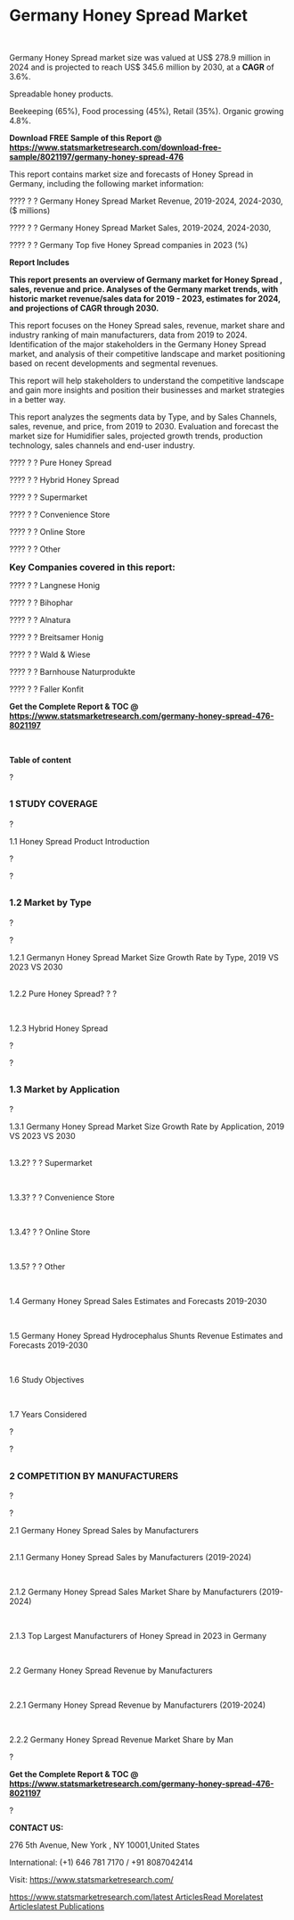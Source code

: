 <h1>Germany Honey Spread Market</h1><br/><p>Germany Honey Spread market size was valued at US$ 278.9 million in 2024 and is projected to reach US$ 345.6 million by 2030, at a <strong>CAGR</strong> of 3.6%.</p>
 
 
 
 <p>Spreadable honey products.</p>
 
 
 
 <p>Beekeeping (65%), Food processing (45%), Retail (35%). Organic growing 4.8%.</p>
 
 
 
 <p><strong>Download FREE Sample of this Report @ <a href="https://www.statsmarketresearch.com/download-free-sample/8021197/germany-honey-spread-476">https://www.statsmarketresearch.com/download-free-sample/8021197/germany-honey-spread-476</a></strong></p>
 
 
 
 <p>This report contains market size and forecasts of Honey Spread in Germany, including the following market information:</p>
 
 
 
 <p>???? ? ? Germany Honey Spread Market Revenue, 2019-2024, 2024-2030, ($ millions)</p>
 
 
 
 <p>???? ? ? Germany Honey Spread Market Sales, 2019-2024, 2024-2030,</p>
 
 
 
 <p>???? ? ? Germany Top five Honey Spread companies in 2023 (%)</p>
 
 
 
 <p><strong>Report Includes</strong></p>
 
 
 
 <p><strong>This report presents an overview of Germany market for Honey Spread , sales, revenue and price. Analyses of the Germany market trends, with historic market revenue/sales data for 2019 - 2023, estimates for 2024, and projections of <strong>CAGR</strong> through 2030.</strong></p>
 
 
 
 <p>This report focuses on the Honey Spread sales, revenue, market share and industry ranking of main manufacturers, data from 2019 to 2024. Identification of the major stakeholders in the Germany Honey Spread market, and analysis of their competitive landscape and market positioning based on recent developments and segmental revenues.</p>
 
 
 
 <p>This report will help stakeholders to understand the competitive landscape and gain more insights and position their businesses and market strategies in a better way.</p>
 
 
 
 <p>This report analyzes the segments data by Type, and by Sales Channels, sales, revenue, and price, from 2019 to 2030. Evaluation and forecast the market size for Humidifier sales, projected growth trends, production technology, sales channels and end-user industry.</p>
 
 
 
 <p>???? ? ? Pure Honey Spread</p>
 
 
 
 <p>???? ? ? Hybrid Honey Spread</p>
 
 
 
 <p>???? ? ? Supermarket</p>
 
 
 
 <p>???? ? ? Convenience Store</p>
 
 
 
 <p>???? ? ? Online Store</p>
 
 
 
 <p>???? ? ? Other</p>
 
 
 
 <p><span style="font-size:16px"><strong>Key Companies covered in this report:</strong></span></p>
 
 
 
 <p>???? ? ? Langnese Honig</p>
 
 
 
 <p>???? ? ? Bihophar</p>
 
 
 
 <p>???? ? ? Alnatura</p>
 
 
 
 <p>???? ? ? Breitsamer Honig</p>
 
 
 
 <p>???? ? ? Wald & Wiese</p>
 
 
 
 <p>???? ? ? Barnhouse Naturprodukte</p>
 
 
 
 <p>???? ? ? Faller Konfit</p>
 
 
 
 <div><b>Get the Complete Report & TOC @ <a href="https://www.statsmarketresearch.com/germany-honey-spread-476-8021197">https://www.statsmarketresearch.com/germany-honey-spread-476-8021197</a></b></div>
 
 
 
 <p><br />
 
 <b>Table of content</b></p>
 
 
 
 <p>? </p>
 
 
 
 <h2><span style="font-size:16px"><strong>1 STUDY COVERAGE</strong></span></h2>
 
 
 
 <p>? </p>
 
 
 
 <p>1.1 Honey Spread Product Introduction</p>
 
 
 
 <p>? </p>
 
 
 
 <p>? </p>
 
 
 
 <h2><span style="font-size:16px"><strong>1.2 Market by Type</strong></span></h2>
 
 
 
 <p>? </p>
 
 
 
 <p>? </p>
 
 
 
 <p>1.2.1 Germanyn Honey Spread Market Size Growth Rate by Type, 2019 VS 2023 VS 2030<br />
 
 <br />
 
 1.2.2 Pure Honey Spread? ? ? <br />
 
 <br />
 
 1.2.3 Hybrid Honey Spread<br />
 
 ? </p>
 
 
 
 <p>? </p>
 
 
 
 <h2><span style="font-size:16px"><strong>1.3 Market by Application</strong></span></h2>
 
 
 
 <p>? </p>
 
 
 
 <p>1.3.1 Germany Honey Spread Market Size Growth Rate by Application, 2019 VS 2023 VS 2030<br />
 
 <br />
 
 1.3.2? ? ? Supermarket<br />
 
 <br />
 
 1.3.3? ? ? Convenience Store<br />
 
 <br />
 
 1.3.4? ? ? Online Store<br />
 
 <br />
 
 1.3.5? ? ? Other<br />
 
 <br />
 
 1.4 Germany Honey Spread Sales Estimates and Forecasts 2019-2030<br />
 
 <br />
 
 1.5 Germany Honey Spread Hydrocephalus Shunts Revenue Estimates and Forecasts 2019-2030<br />
 
 <br />
 
 1.6 Study Objectives<br />
 
 <br />
 
 1.7 Years Considered</p>
 
 
 
 <p>? </p>
 
 
 
 <p>? </p>
 
 
 
 <h2><span style="font-size:16px"><strong>2 COMPETITION BY MANUFACTURERS</strong></span></h2>
 
 
 
 <p>? </p>
 
 
 
 <p>? </p>
 
 
 
 <p>2.1 Germany Honey Spread Sales by Manufacturers<br />
 
 <br />
 
 2.1.1 Germany Honey Spread Sales by Manufacturers (2019-2024)<br />
 
 <br />
 
 2.1.2 Germany Honey Spread Sales Market Share by Manufacturers (2019-2024)<br />
 
 <br />
 
 2.1.3 Top Largest Manufacturers of Honey Spread in 2023 in Germany<br />
 
 <br />
 
 2.2 Germany Honey Spread Revenue by Manufacturers<br />
 
 <br />
 
 2.2.1 Germany Honey Spread Revenue by Manufacturers (2019-2024)<br />
 
 <br />
 
 2.2.2 Germany Honey Spread Revenue Market Share by Man</p>
 
 
 
 <p>? </p>
 
 
 
 <div><b>Get the Complete Report & TOC @ <a href="https://www.statsmarketresearch.com/germany-honey-spread-476-8021197">https://www.statsmarketresearch.com/germany-honey-spread-476-8021197</a></b></div>
 
 
 
 <p>? </p>
 
 
 
 <p><b>CONTACT US:</b><br />
 
 276 5th Avenue, New York , NY 10001,United States<br />
 
 International: (+1) 646 781 7170 / +91 8087042414<br />
 
 Visit: <a href="https://www.statsmarketresearch.com/">https://www.statsmarketresearch.com/</a><br />
 
 <a href="https://gyeongbokgung.com">https://www.statsmarketresearch.com/</a><a href="https://hallyeomaritime.com">latest Articles</a><a href="https://jingwansa.com">Read More</a><a href="https://nguoiviet.jp/">latest Articles</a><a href="https://www.intelmarketresearch.com/">latest Publications</a></p>